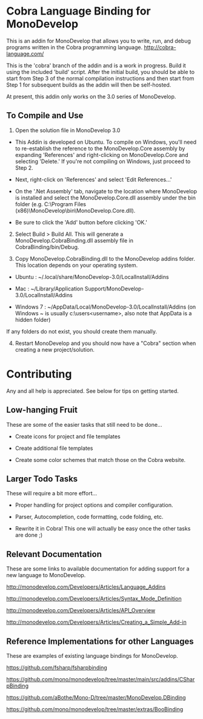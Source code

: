 Cobra Language Binding for MonoDevelop
======================================
This is an addin for MonoDevelop that allows you to write, run, and debug programs written in the Cobra programming language.
http://cobra-language.com/

This is the 'cobra' branch of the addin and is a work in progress.  Build it using the included 'build' script.  After the initial build, you should be able to start from Step 3 of the normal compilation instructions and then start from Step 1 for subsequent builds as the addin will then be self-hosted.

At present, this addin only works on the 3.0 series of MonoDevelop.


To Compile and Use
------------------

1) Open the solution file in MonoDevelop 3.0

- This Addin is developed on Ubuntu.  To compile on Windows, you'll need to re-establish the reference to the MonoDevelop.Core assembly by expanding 'References' and right-clicking on MonoDevelop.Core and selecting 'Delete.'  If you're not compiling on Windows, just proceed to Step 2.

- Next, right-click on 'References' and select 'Edit References...'

- On the '.Net Assembly' tab, navigate to the location where MonoDevelop is installed and select
the MonoDevelop.Core.dll assembly under the bin folder (e.g. C:\Program Files (x86)\MonoDevelop\bin\MonoDevelop.Core.dll).

- Be sure to click the 'Add' button before clicking 'OK.'

2) Select Build > Build All.  This will generate a MonoDevelop.CobraBinding.dll assembly file in CobraBinding/bin/Debug.

3) Copy MonoDevelop.CobraBinding.dll to the MonoDevelop addins folder. This location depends on your operating system.

- Ubuntu : ~/.local/share/MonoDevelop-3.0/LocalInstall/Addins

- Mac : ~/Library/Application Support/MonoDevelop-3.0/LocalInstall/Addins

- Windows 7 : ~/AppData/Local/MonoDevelop-3.0/LocalInstall/Addins (on Windows ~ is usually c:\users\<username>, also note that AppData is a hidden folder)

If any folders do not exist, you should create them manually.

4) Restart MonoDevelop and you should now have a "Cobra" section when creating a new project/solution.


Contributing
============
Any and all help is appreciated.  See below for tips on getting started.


Low-hanging Fruit
-----------------
These are some of the easier tasks that still need to be done...

* Create icons for project and file templates

* Create additional file templates

* Create some color schemes that match those on the Cobra website.


Larger Todo Tasks
-----------------
These will require a bit more effort...

* Proper handling for project options and compiler configuration.

* Parser, Autocompletion, code formatting, code folding, etc.

* Rewrite it in Cobra! This one will actually be easy once the other tasks are done ;)


Relevant Documentation
----------------------
These are some links to available documentation for adding support for a new language to MonoDevelop.

http://monodevelop.com/Developers/Articles/Language_Addins

http://monodevelop.com/Developers/Articles/Syntax_Mode_Definition

http://monodevelop.com/Developers/Articles/API_Overview

http://monodevelop.com/Developers/Articles/Creating_a_Simple_Add-in


Reference Implementations for other Languages
---------------------------------------------
These are examples of existing language bindings for MonoDevelop.

https://github.com/fsharp/fsharpbinding

https://github.com/mono/monodevelop/tree/master/main/src/addins/CSharpBinding

https://github.com/aBothe/Mono-D/tree/master/MonoDevelop.DBinding

https://github.com/mono/monodevelop/tree/master/extras/BooBinding
